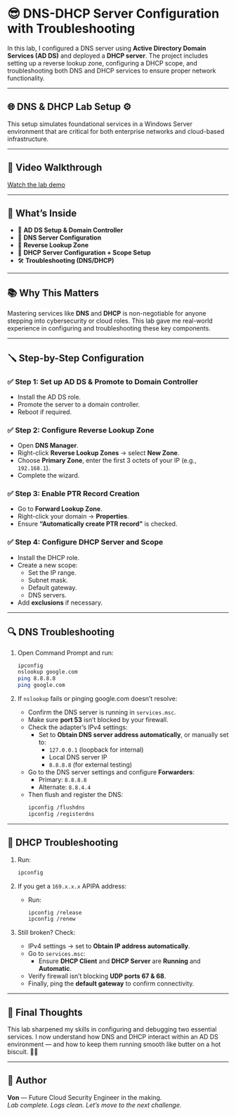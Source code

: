 # 😎 DNS-DHCP Server Configuration with Troubleshooting

In this lab, I configured a DNS server using **Active Directory Domain Services (AD DS)** and deployed a **DHCP server**. The project includes setting up a reverse lookup zone, configuring a DHCP scope, and troubleshooting both DNS and DHCP services to ensure proper network functionality.

---

## 🌐 DNS & DHCP Lab Setup ⚙️

This setup simulates foundational services in a Windows Server environment that are critical for both enterprise networks and cloud-based infrastructure.

---

## 🎥 Video Walkthrough

[Watch the lab demo](https://drive.google.com/file/d/1CccqnvOKeAjWPxsRc6aCztyR5D-ZHB56/view?usp=sharing)

---

## 🔧 What’s Inside

- 🧱 **AD DS Setup & Domain Controller**  
- 🧭 **DNS Server Configuration**  
- 🔁 **Reverse Lookup Zone**  
- 📡 **DHCP Server Configuration + Scope Setup**  
- 🛠️ **Troubleshooting (DNS/DHCP)**

---

## 📚 Why This Matters

Mastering services like **DNS** and **DHCP** is non-negotiable for anyone stepping into cybersecurity or cloud roles. This lab gave me real-world experience in configuring and troubleshooting these key components.

---

## 🪛 Step-by-Step Configuration

### ✅ Step 1: Set up AD DS & Promote to Domain Controller

- Install the AD DS role.
- Promote the server to a domain controller.
- Reboot if required.

### ✅ Step 2: Configure Reverse Lookup Zone

- Open **DNS Manager**.
- Right-click **Reverse Lookup Zones** → select **New Zone**.
- Choose **Primary Zone**, enter the first 3 octets of your IP (e.g., `192.168.1`).
- Complete the wizard.

### ✅ Step 3: Enable PTR Record Creation

- Go to **Forward Lookup Zone**.
- Right-click your domain → **Properties**.
- Ensure **“Automatically create PTR record”** is checked.

### ✅ Step 4: Configure DHCP Server and Scope

- Install the DHCP role.
- Create a new scope:
  - Set the IP range.
  - Subnet mask.
  - Default gateway.
  - DNS servers.
- Add **exclusions** if necessary.

---

## 🔍 DNS Troubleshooting

1. Open Command Prompt and run:
   ```bash
   ipconfig
   nslookup google.com
   ping 8.8.8.8
   ping google.com
   ```

2. If `nslookup` fails or pinging google.com doesn’t resolve:
   - Confirm the DNS server is running in `services.msc`.
   - Make sure **port 53** isn’t blocked by your firewall.
   - Check the adapter’s IPv4 settings:
     - Set to **Obtain DNS server address automatically**, or manually set to:
       - `127.0.0.1` (loopback for internal)
       - Local DNS server IP
       - `8.8.8.8` (for external testing)
   - Go to the DNS server settings and configure **Forwarders**:
     - Primary: `8.8.8.8`
     - Alternate: `8.8.4.4`
   - Then flush and register the DNS:
     ```bash
     ipconfig /flushdns
     ipconfig /registerdns
     ```

---

## 🧪 DHCP Troubleshooting

1. Run:
   ```bash
   ipconfig
   ```

2. If you get a `169.x.x.x` APIPA address:
   - Run:
     ```bash
     ipconfig /release
     ipconfig /renew
     ```

3. Still broken? Check:
   - IPv4 settings → set to **Obtain IP address automatically**.
   - Go to `services.msc`:
     - Ensure **DHCP Client** and **DHCP Server** are **Running** and **Automatic**.
   - Verify firewall isn’t blocking **UDP ports 67 & 68**.
   - Finally, ping the **default gateway** to confirm connectivity.

---

## 🧠 Final Thoughts

This lab sharpened my skills in configuring and debugging two essential services. I now understand how DNS and DHCP interact within an AD DS environment — and how to keep them running smooth like butter on a hot biscuit. 🧈🔥

---

## 🚀 Author

**Von** — Future Cloud Security Engineer in the making.  
_Lab complete. Logs clean. Let’s move to the next challenge._

